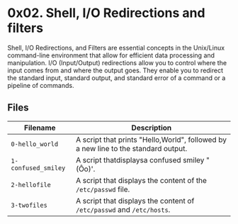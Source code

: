 # 0x02. Shell, I/O Redirections and filters


Shell, I/O Redirections, and Filters are essential concepts in the Unix/Linux command-line environment that allow for efficient data processing and manipulation. I/O (Input/Output) redirections allow you to control where the input comes from and where the output goes. They enable you to redirect the standard input, standard output, and standard error of a command or a pipeline of commands. 

## Files


| Filename | Description |
| -----------------------|-----------------------------------|
| `0-hello_world` | A script that prints "Hello,World", followed by a new line to the standard output. |
| `1-confused_smiley` | A script thatdisplaysa confused smiley "(Ôo)'. |
| `2-hellofile` | A script that displays the content of the `/etc/passwd` file. |
| `3-twofiles` | A script that displays the content of `/etc/passwd` and `/etc/hosts`. |
